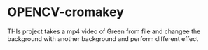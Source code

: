 # OPENCV-cromakey
THIs project  takes a mp4 video of Green  from file and  changee the background with another  background and perform different effect 

